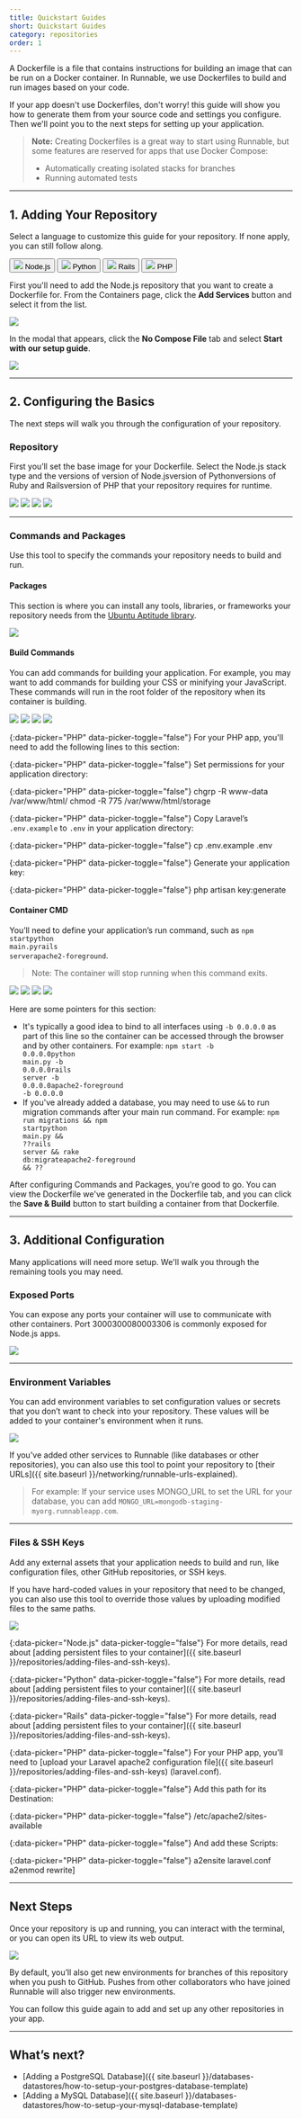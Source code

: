 ```yaml
---
title: Quickstart Guides
short: Quickstart Guides
category: repositories
order: 1
---
```


A Dockerfile is a file that contains instructions for building an image that can be run on a Docker container. In Runnable, we use Dockerfiles to build and run images based on your code.

If your app doesn't use Dockerfiles, don't worry! this guide will show you how to generate them from your source code and settings you configure. Then we'll point you to the next steps for setting up your application.

> **Note:** Creating Dockerfiles is a great way to start using Runnable, but some features are reserved for apps that use Docker Compose:
>
> - Automatically creating isolated stacks for branches
> - Running automated tests

---

## 1. Adding Your Repository

Select a language to customize this guide for your repository. If none apply, you can still follow along.

<div class="btn-group btn-group-quickstart">
  <button class="grid-block align-center justify-center btn white btn-md active" data-picker="Node.js">
    <img class="icon" src="images/logo-icon-nodejs.svg"/>
    Node.js
  </button>
  <button class="grid-block align-center justify-center btn white btn-md" data-picker="Python">
    <img class="icon" src="images/logo-icon-python.svg"/>
    Python
  </button>
  <button class="grid-block align-center justify-center btn white btn-md" data-picker="Rails">
    <img class="icon" src="images/logo-icon-rails.svg"/>
    Rails
  </button>
  <button class="grid-block align-center justify-center btn white btn-md" data-picker="PHP">
    <img class="icon" src="images/logo-icon-php.svg"/>
    PHP
  </button>
</div>

First you'll need to add the <span data-picker-text>Node.js</span> repository that you want to create a Dockerfile for. From the Containers page, click the **Add Services** button and select it from the list.

![](images/ss-add-service.png)

In the modal that appears, click the **No Compose File** tab and select **Start with our setup guide**.

![](images/ss-setup-guide.png)

---

## 2. Configuring the Basics

The next steps will walk you through the configuration of your repository.

### Repository

First you’ll set the base image for your Dockerfile. Select the <span class="strong" data-picker-text>Node.js</span> stack type and the versions of <span data-picker="Node.js" data-picker-toggle>version of Node.js</span><span data-picker="Python" data-picker-toggle="false">version of Python</span><span data-picker="Rails" data-picker-toggle="false">versions of Ruby and Rails</span><span data-picker="PHP" data-picker-toggle="false">version of PHP</span> that your repository requires for runtime.

<img src="images/ss-node-repository.png" data-picker="Node.js" data-picker-toggle>
<img src="images/ss-python-repository.png" data-picker="Python" data-picker-toggle="false">
<img src="images/ss-rails-repository.png" data-picker="Rails" data-picker-toggle="false">
<img src="images/ss-php-repository.png" data-picker="PHP" data-picker-toggle="false">

---

### Commands and Packages

Use this tool to specify the commands your repository needs to build and run.

#### Packages

This section is where you can install any tools, libraries, or frameworks your repository needs from the [Ubuntu Aptitude library](http://packages.ubuntu.com/).

![](images/ss-packages.png)

#### Build Commands

You can add commands for building your application. For example, you may want to add commands for building your CSS or minifying your JavaScript. These commands will run in the root folder of the repository when its container is building.

<img src="images/ss-node-build-commands.png" data-picker="Node.js" data-picker-toggle>
<img src="images/ss-python-build-commands.png" data-picker="Python" data-picker-toggle="false">
<img src="images/ss-rails-build-commands.png" data-picker="Rails" data-picker-toggle="false">
<img src="images/ss-php-build-commands.png" data-picker="PHP" data-picker-toggle="false">

{:data-picker="PHP" data-picker-toggle="false"}
For your PHP app, you'll need to add the following lines to this section:

{:data-picker="PHP" data-picker-toggle="false"}
Set permissions for your application directory:

{:data-picker="PHP" data-picker-toggle="false"}
    chgrp -R www-data /var/www/html/
    chmod -R 775 /var/www/html/storage

{:data-picker="PHP" data-picker-toggle="false"}
Copy Laravel’s `.env.example` to `.env` in your application directory:

{:data-picker="PHP" data-picker-toggle="false"}
    cp .env.example .env

{:data-picker="PHP" data-picker-toggle="false"}
Generate your application key:

{:data-picker="PHP" data-picker-toggle="false"}
    php artisan key:generate

#### Container CMD

You’ll need to define your application’s run command, such as <code data-picker="Node.js" data-picker-toggle>npm start</code><code data-picker="Python" data-picker-toggle="false">python main.py</code><code data-picker="Rails" data-picker-toggle="false">rails server</code><code data-picker="PHP" data-picker-toggle="false">apache2-foreground</code>.

> Note: The container will stop running when this command exits.

<img src="images/ss-node-container-cmd.png" data-picker="Node.js" data-picker-toggle>
<img src="images/ss-python-container-cmd.png" data-picker="Python" data-picker-toggle="false">
<img src="images/ss-rails-container-cmd.png" data-picker="Rails" data-picker-toggle="false">
<img src="images/ss-php-container-cmd.png" data-picker="PHP" data-picker-toggle="false">

Here are some pointers for this section:

- It's typically a good idea to bind to all interfaces using `-b 0.0.0.0` as part of this line so the container can be accessed through the browser and by other containers. For example: <code data-picker="Node.js" data-picker-toggle>npm start -b 0.0.0.0</code><code data-picker="Python" data-picker-toggle="false">python main.py -b 0.0.0.0</code><code data-picker="Rails" data-picker-toggle="false">rails server -b 0.0.0.0</code><code data-picker="PHP" data-picker-toggle="false">apache2-foreground -b 0.0.0.0</code>
- If you've already added a database, you may need to use `&&` to run migration commands after your main run command. For example: <code data-picker="Node.js" data-picker-toggle>npm run migrations && npm start</code><code data-picker="Python" data-picker-toggle="false">python main.py && ??</code><code data-picker="Rails" data-picker-toggle="false">rails server && rake db:migrate</code><code data-picker="PHP" data-picker-toggle="false">apache2-foreground && ??</code>

After configuring Commands and Packages, you're good to go. You can view the Dockerfile we've generated in the Dockerfile tab, and you can click the **Save & Build** button to start building a container from that Dockerfile.

---

## 3. Additional Configuration

Many applications will need more setup. We'll walk you through the remaining tools you may need.

### Exposed Ports

You can expose any ports your container will use to communicate with other containers. Port <span data-picker="Node.js" data-picker-toggle>3000</span><span data-picker="Python" data-picker-toggle="false">3000</span><span data-picker="Rails" data-picker-toggle="false">8000</span><span data-picker="PHP" data-picker-toggle="false">3306</span> is commonly exposed for <span data-picker-text>Node.js</span> apps.

![](images/ss-ports.png)

---

### Environment Variables

You can add environment variables to set configuration values or secrets that you don’t want to check into your repository. These values will be added to your container's environment when it runs.

![](images/ss-environment-variables.png)

If you've added other services to Runnable (like databases or other repositories), you can also use this tool to point your repository to [their URLs]({{ site.baseurl }}/networking/runnable-urls-explained).

> For example: If your service uses MONGO_URL to set the URL for your database, you can add `MONGO_URL=mongodb-staging-myorg.runnableapp.com`.

---

### Files & SSH Keys

Add any external assets that your application needs to build and run, like configuration files, other GitHub repositories, or SSH keys.

If you have hard-coded values in your repository that need to be changed, you can also use this tool to override those values by uploading modified files to the same paths.

![](images/ss-files-and-ssh-keys.png)

{:data-picker="Node.js" data-picker-toggle="false"}
For more details, read about [adding persistent files to your container]({{ site.baseurl }}/repositories/adding-files-and-ssh-keys).

{:data-picker="Python" data-picker-toggle="false"}
For more details, read about [adding persistent files to your container]({{ site.baseurl }}/repositories/adding-files-and-ssh-keys).

{:data-picker="Rails" data-picker-toggle="false"}
For more details, read about [adding persistent files to your container]({{ site.baseurl }}/repositories/adding-files-and-ssh-keys).

{:data-picker="PHP" data-picker-toggle="false"}
For your PHP app, you’ll need to [upload your Laravel apache2 configuration file]({{ site.baseurl }}/repositories/adding-files-and-ssh-keys) (laravel.conf).

{:data-picker="PHP" data-picker-toggle="false"}
Add this path for its Destination:

{:data-picker="PHP" data-picker-toggle="false"}
    /etc/apache2/sites-available

{:data-picker="PHP" data-picker-toggle="false"}
And add these Scripts:

{:data-picker="PHP" data-picker-toggle="false"}
    a2ensite laravel.conf
    a2enmod rewrite]

---

## Next Steps

Once your repository is up and running, you can interact with the terminal, or you can open its URL to view its web output.

![](images/ss-terminal.png)

By default, you’ll also get new environments for branches of this repository when you push to GitHub. Pushes from other collaborators who have joined Runnable will also trigger new environments.

You can follow this guide again to add and set up any other repositories in your app.

---

## What’s next?

- [Adding a PostgreSQL Database]({{ site.baseurl }}/databases-datastores/how-to-setup-your-postgres-database-template)
- [Adding a MySQL Database]({{ site.baseurl }}/databases-datastores/how-to-setup-your-mysql-database-template)
